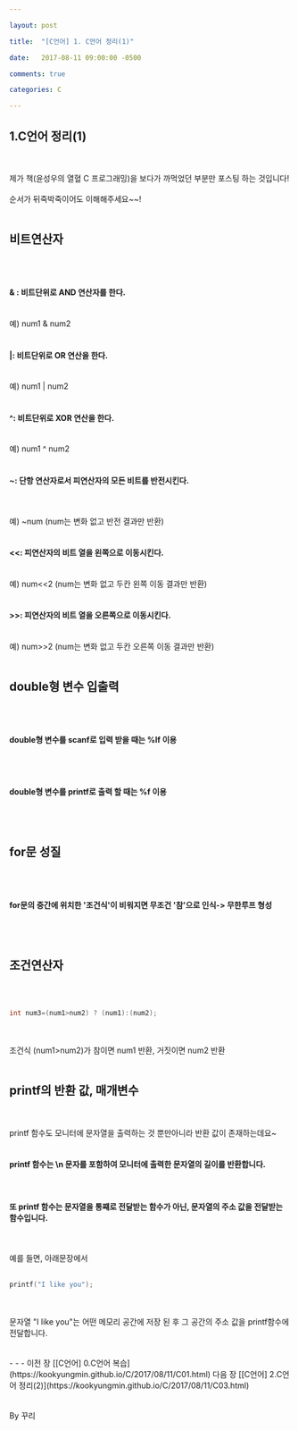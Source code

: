 ```yaml
---

layout: post

title:  "[C언어] 1. C언어 정리(1)"

date:   2017-08-11 09:00:00 -0500

comments: true

categories: C

---
```


## 1.C언어 정리(1)

<br>
<br>
제가 책(윤성우의 열혈 C 프로그래밍)을 보다가 까먹었던 부분만 포스팅 하는 것입니다!
<br>
<br>
순서가 뒤죽박죽이어도 이해해주세요~~!
<br>
<br>

## 비트연산자

<br>
<br>

#### & : 비트단위로 AND 연산자를 한다.

<br>
예) num1 & num2
<br>
<br>

#### |: 비트단위로 OR 연산을 한다.

<br>
예) num1 | num2
<br>
<br>

#### ^: 비트단위로 XOR 연산을 한다.

<br>
예) num1 ^ num2
<br>
<br>

#### ~: 단항 연산자로서 피연산자의 모든 비트를 반전시킨다.

<br>
<br>
예) ~num (num는 변화 없고 반전 결과만 반환)
<br>
<br>

#### <<: 피연산자의 비트 열을 왼쪽으로 이동시킨다.

<br>
예) num<<2 (num는 변화 없고 두칸 왼쪽 이동 결과만 반환)
<br>
<br>

#### >>: 피연산자의 비트 열을 오른쪽으로 이동시킨다.

<br>
예) num>>2 (num는 변화 없고 두칸 오른쪽 이동 결과만 반환)
<br>
<br>

## double형 변수 입출력

<br>
<br>

#### double형 변수를 scanf로 입력 받을 때는 %lf 이용
<br>
<br>

#### double형 변수를 printf로 출력 할 때는 %f 이용

<br>
<br>

## for문 성질
<br>
<br>

#### for문의 중간에 위치한 '조건식'이 비워지면 무조건 '참'으로 인식-> 무한루프 형성

<br>
<br>

## 조건연산자
<br>
<br>

``` C++
int num3=(num1>num2) ? (num1):(num2);
```

<br>
<br>
조건식 (num1>num2)가 참이면 num1 반환, 거짓이면 num2 반환
<br>
<br>

## printf의 반환 값, 매개변수
<br>
<br>
printf 함수도 모니터에 문자열을 출력하는 것 뿐만아니라 반환 값이 존재하는데요~
<br>
<br>

#### printf 함수는 \n 문자를 포함하여 모니터에 출력한 문자열의 길이를 반환합니다.
<br>

#### 또 printf 함수는 문자열을 통쨰로 전달받는 함수가 아닌, 문자열의 주소 값을 전달받는 함수입니다.
<br>
<br>
예를 들면, 아래문장에서
<br>
<br>

``` C++
printf("I like you");
```

<br>
<br>
문자열 "I like you"는 어떤 메모리 공간에 저장 된 후 그 공간의 주소 값을 printf함수에 전달합니다.

<br>
<br>
<br>
- - -
이전 장 [[C언어] 0.C언어 복습](https://kookyungmin.github.io/C/2017/08/11/C01.html)
다음 장 [[C언어] 2.C언어 정리(2)](https://kookyungmin.github.io/C/2017/08/11/C03.html)
<br>
<br>
<br>
By 꾸리
